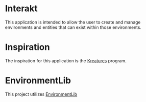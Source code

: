 # Interakt
This application is intended to allow the user to create and manage environments and entities that can exist within those environments. 

# Inspiration
The inspiration for this application is the [Kreatures](https://github.com/dmccoystephenson/Kreatures) program.

# EnvironmentLib
This project utilizes [EnvironmentLib](https://github.com/Preponderous-Software/EnvironmentLib)
